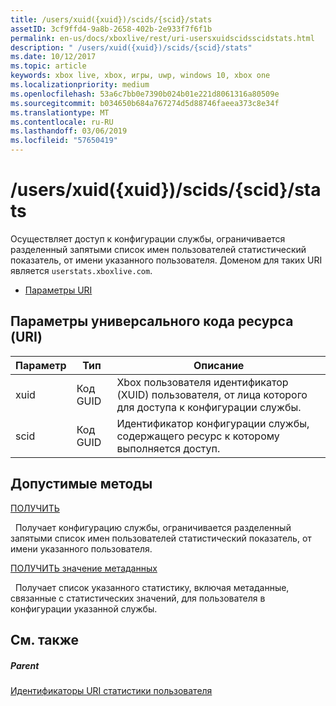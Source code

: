 ```yaml
---
title: /users/xuid({xuid})/scids/{scid}/stats
assetID: 3cf9ffd4-9a8b-2658-402b-2e933f7f6f1b
permalink: en-us/docs/xboxlive/rest/uri-usersxuidscidsscidstats.html
description: " /users/xuid({xuid})/scids/{scid}/stats"
ms.date: 10/12/2017
ms.topic: article
keywords: xbox live, xbox, игры, uwp, windows 10, xbox one
ms.localizationpriority: medium
ms.openlocfilehash: 53a6c7bb0e7390b024b01e221d8061316a80509e
ms.sourcegitcommit: b034650b684a767274d5d88746faeea373c8e34f
ms.translationtype: MT
ms.contentlocale: ru-RU
ms.lasthandoff: 03/06/2019
ms.locfileid: "57650419"
---
```

# <a name="usersxuidxuidscidsscidstats"></a>/users/xuid({xuid})/scids/{scid}/stats
Осуществляет доступ к конфигурации службы, ограничивается разделенный запятыми список имен пользователей статистический показатель, от имени указанного пользователя. Доменом для таких URI является `userstats.xboxlive.com`.
 
  * [Параметры URI](#ID4EV)
 
<a id="ID4EV"></a>

 
## <a name="uri-parameters"></a>Параметры универсального кода ресурса (URI)
 
| Параметр| Тип| Описание| 
| --- | --- | --- | 
| xuid| Код GUID| Xbox пользователя идентификатор (XUID) пользователя, от лица которого для доступа к конфигурации службы.| 
| scid| Код GUID| Идентификатор конфигурации службы, содержащего ресурс к которому выполняется доступ.| 
  
<a id="ID4E4B"></a>

 
## <a name="valid-methods"></a>Допустимые методы

[ПОЛУЧИТЬ](uri-usersxuidscidsscidstatsget.md)

&nbsp;&nbsp;Получает конфигурацию службы, ограничивается разделенный запятыми список имен пользователей статистический показатель, от имени указанного пользователя.

[ПОЛУЧИТЬ значение метаданных](uri-usersxuidscidsscidstatsgetvaluemetadata.md)

&nbsp;&nbsp;Получает список указанного статистику, включая метаданные, связанные с статистических значений, для пользователя в конфигурации указанной службы.
 
<a id="ID4EKC"></a>

 
## <a name="see-also"></a>См. также
 
<a id="ID4EMC"></a>

 
##### <a name="parent"></a>Parent 

[Идентификаторы URI статистики пользователя](atoc-reference-userstats.md)

   